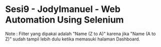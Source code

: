 # Sesi9 - JodyImanuel - Web Automation Using Selenium
Note : 
Filter yang dipakai adalah "Name (Z to A)" karena jika "Name (A to Z)" sudah tampil lebih dulu ketika memasuki halaman Dashboard.
